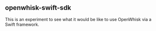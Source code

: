 ## openwhisk-swift-sdk

This is an experiment to see what it would be like to use OpenWhisk via a Swift framework.
